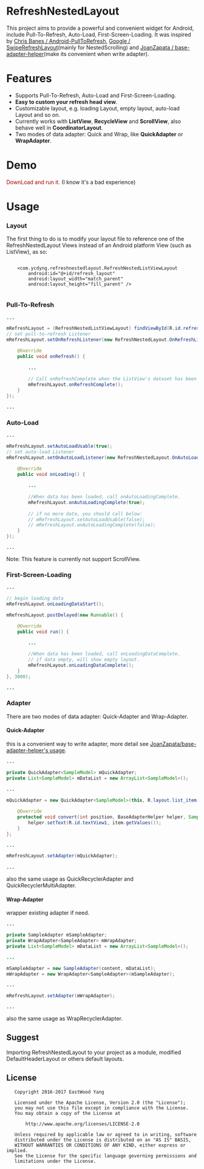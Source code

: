 # RefreshNestedLayout
This project aims to provide a powerful and convenient widget for Android, include Pull-To-Refresh, Auto-Load, First-Screen-Loading. It was inspired by [Chris Banes / Android-PullToRefresh](https://github.com/chrisbanes/Android-PullToRefresh), [Google / SwipeRefreshLayout](https://developer.android.com/reference/android/support/v4/widget/SwipeRefreshLayout.html)(mainly for NestedScrolling) and [JoanZapata / base-adapter-helper](https://github.com/JoanZapata/base-adapter-helper)(make its convenient when write adapter).

# Features
* Supports Pull-To-Refresh, Auto-Load and First-Screen-Loading.
* **Easy to custom your refresh head view**.
* Customizable layout, e.g. loading Layout, empty layout, auto-load Layout and so on.
* Currently works with **ListView**, **RecycleView** and **ScrollView**, also behave well in **CoordinatorLayout**.
* Two modes of data adapter: Quick and Wrap, like **QuickAdapter** or **WrapAdapter**.

# Demo
<font color=#A10000>DownLoad and run it.</font> (I know it's a bad experience)

# Usage

### Layout

The first thing to do is to modify your layout file to reference one of the RefreshNestedLayout Views instead of an Android platform View (such as ListView), as so:

``` 

    <com.ycdyng.refreshnestedlayout.RefreshNestedListViewLayout
        android:id="@+id/refresh_layout"
        android:layout_width="match_parent"
        android:layout_height="fill_parent" />
        
```

### Pull-To-Refresh

``` java
...

mRefreshLayout = (RefreshNestedListViewLayout) findViewById(R.id.refresh_layout);
// set pull-to-refresh Listener
mRefreshLayout.setOnRefreshListener(new RefreshNestedLayout.OnRefreshListener() {

    @Override
    public void onRefresh() {
        
        ...
        
        // Call onRefreshComplete when the ListView's dataset has been refreshed.
        mRefreshLayout.onRefreshComplete();
    }
});

...
```

### Auto-Load

``` java
...

mRefreshLayout.setAutoLoadUsable(true);
// set auto-load Listener
mRefreshLayout.setOnAutoLoadListener(new RefreshNestedLayout.OnAutoLoadListener() {

    @Override
    public void onLoading() {
        
        ...
        
        //When data has been loaded, call onAutoLoadingComplete.
        mRefreshLayout.onAutoLoadingComplete(true);
        
        // if no more data, you should call below:
        // mRefreshLayout.setAutoLoadUsable(false);
        // mRefreshLayout.onAutoLoadingComplete(false);
    }
});

...
```
Note: This feature is currently not support ScrollView.

### First-Screen-Loading

``` java
...

// begin loading data
mRefreshLayout.onLoadingDataStart();

mRefreshLayout.postDelayed(new Runnable() {

    @Override
    public void run() {
    
        ...

        //When data has been loaded, call onLoadingDataComplete.
        // if data empty, will show empty layout.
        mRefreshLayout.onLoadingDataComplete();
    }
}, 3000);

...
```

### Adapter
There are two modes of data adapter: Quick-Adapter and Wrap-Adapter.

#### Quick-Adapter

this is a convenient way to write adapter, more detail see [JoanZapata/base-adapter-helper's usage](https://github.com/JoanZapata/base-adapter-helper).

``` java
...

private QuickAdapter<SampleModel> mQuickAdapter;
private List<SampleModel> mDataList = new ArrayList<SampleModel>();

...
    
mQuickAdapter = new QuickAdapter<SampleModel>(this, R.layout.list_item, mDataList) {

    @Override
    protected void convert(int position, BaseAdapterHelper helper, SampleModel item) {
        helper.setText(R.id.textView1, item.getValues());
    }
};

...

mRefreshLayout.setAdapter(mQuickAdapter);
    
...
```
also the same usage as QuickRecyclerAdapter and QuickRecyclerMultiAdapter.

#### Wrap-Adapter

wrapper existing adapter if need.

``` java
...

private SampleAdapter mSampleAdapter;
private WrapAdapter<SampleAdapter> mWrapAdapter;
private List<SampleModel> mDataList = new ArrayList<SampleModel>();

...

mSampleAdapter = new SampleAdapter(content, mDataList);
mWrapAdapter = new WrapAdapter<SampleAdapter>(mSampleAdapter);

...

mRefreshLayout.setAdapter(mWrapAdapter);

...
```
also the same usage as WrapRecyclerAdapter.

## Suggest

Importing RefreshNestedLayout to your project as a module, modified DefaultHeaderLayout or others default layouts.

## License
```
   Copyright 2016-2017 EastWood Yang

   Licensed under the Apache License, Version 2.0 (the "License");
   you may not use this file except in compliance with the License.
   You may obtain a copy of the License at

       http://www.apache.org/licenses/LICENSE-2.0

   Unless required by applicable law or agreed to in writing, software
   distributed under the License is distributed on an "AS IS" BASIS,
   WITHOUT WARRANTIES OR CONDITIONS OF ANY KIND, either express or implied.
   See the License for the specific language governing permissions and
   limitations under the License.
```

